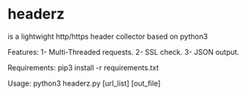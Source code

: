 # headerz
is a lightwight http/https header collector based on python3

Features:
        1- Multi-Threaded requests.
        2- SSL check.
        3- JSON output.


Requirements:
pip3 install -r requirements.txt

Usage:
python3 headerz.py [url_list] [out_file]
